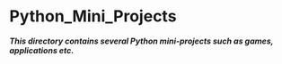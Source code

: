 # Python_Mini_Projects

***This directory contains several Python mini-projects such as games, applications etc.***